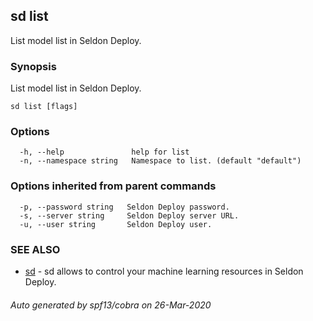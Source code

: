 ## sd list

List model list in Seldon Deploy.

### Synopsis

List model list in Seldon Deploy.

```
sd list [flags]
```

### Options

```
  -h, --help               help for list
  -n, --namespace string   Namespace to list. (default "default")
```

### Options inherited from parent commands

```
  -p, --password string   Seldon Deploy password.
  -s, --server string     Seldon Deploy server URL.
  -u, --user string       Seldon Deploy user.
```

### SEE ALSO

* [sd](sd.md)	 - sd allows to control your machine learning resources in Seldon Deploy.

###### Auto generated by spf13/cobra on 26-Mar-2020
